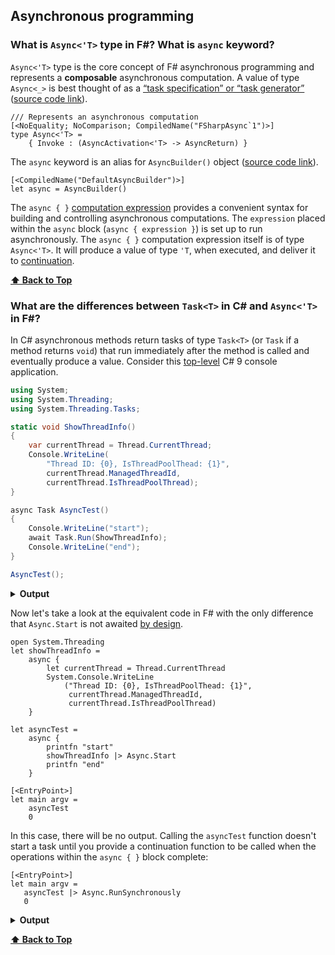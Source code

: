 ## Asynchronous programming

### What is `Async<'T>` type in F#? What is `async` keyword?

 `Async<'T>` type is the core concept of F# asynchronous programming and represents a **composable** asynchronous computation. A value of type `Async<_>` is best thought of as a [“task specification” or “task generator”](https://www.microsoft.com/en-us/research/wp-content/uploads/2016/02/async-padl-revised-v2.pdf) ([source code link](https://github.com/fsharp/fsharp/blob/master/src/fsharp/FSharp.Core/async.fs)).

```f#
/// Represents an asynchronous computation
[<NoEquality; NoComparison; CompiledName("FSharpAsync`1")>]
type Async<'T> =
    { Invoke : (AsyncActivation<'T> -> AsyncReturn) }
```
The `async` keyword is an alias for `AsyncBuilder()` object ([source code link](https://github.com/fsharp/fsharp/blob/master/src/fsharp/FSharp.Core/fslib-extra-pervasives.fs)).

```f#
[<CompiledName("DefaultAsyncBuilder")>]
let async = AsyncBuilder()
```
 The `async { }` [computation expression](https://docs.microsoft.com/en-us/dotnet/fsharp/language-reference/computation-expressions) provides a convenient syntax for building and controlling asynchronous computations. The `expression` placed within the `async` block (`async { expression }`) is set up to run asynchronously. The `async { }` computation expression itself is of type `Async<'T>`. It will produce a value of type `'T`, when executed, and deliver it to [continuation](https://en.wikipedia.org/wiki/Continuation).

**[⬆ Back to Top](#table-of-contents)**

### What are the differences between `Task<T>` in C# and `Async<'T>` in F#?

In C# asynchronous methods return tasks of type `Task<T>` (or `Task` if a method returns `void`) that run immediately after the method is called and eventually produce a value. Consider this [top-level](https://docs.microsoft.com/en-us/dotnet/csharp/tutorials/exploration/top-level-statements) C# 9 console application.

```c#
using System;
using System.Threading;
using System.Threading.Tasks;

static void ShowThreadInfo()
{
    var currentThread = Thread.CurrentThread;
    Console.WriteLine(
        "Thread ID: {0}, IsThreadPoolThead: {1}", 
        currentThread.ManagedThreadId, 
        currentThread.IsThreadPoolThread);
}

async Task AsyncTest()
{
    Console.WriteLine("start");
    await Task.Run(ShowThreadInfo);
    Console.WriteLine("end");
}

AsyncTest();
```

<details>
<summary><b>Output</b></summary>
<p>

```sh
$ dotnet run
warning CS4014: Because this call is not awaited, execution of the current method continues before the call is completed. Consider applying the 'await' operator to the result of the call. [/media/veracrypt1/UpskillTube/CsharpConsole/CsharpConsole.csproj]
start
Thread ID: 4, IsThreadPoolThead: True
end
```

</p>
</details>

Now let's take a look at the equivalent code in F# with the only difference that `Async.Start` is not awaited [by design](https://docs.microsoft.com/en-us/dotnet/fsharp/tutorials/asynchronous-and-concurrent-programming/async#asyncstart).

```f#
open System.Threading
let showThreadInfo =
    async {
        let currentThread = Thread.CurrentThread
        System.Console.WriteLine
            ("Thread ID: {0}, IsThreadPoolThead: {1}",
             currentThread.ManagedThreadId,
             currentThread.IsThreadPoolThread)
    }

let asyncTest =
    async {
        printfn "start"
        showThreadInfo |> Async.Start
        printfn "end"
    }

[<EntryPoint>]
let main argv =
    asyncTest
    0
```

In this case, there will be no output. Calling the `asyncTest` function doesn't start a task until you provide a continuation function to be called when the operations within the `async { }` block complete:

 ```f#
[<EntryPoint>]
let main argv =
    asyncTest |> Async.RunSynchronously
    0
 ```

<details>
<summary><b>Output</b></summary>
<p>

```sh
$ dotnet run
start
end
Thread ID: 4, IsThreadPoolThead: True
```

</p>
</details>

**[⬆ Back to Top](#table-of-contents)**